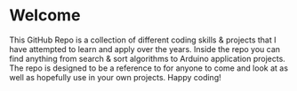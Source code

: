# Welcome
This GitHub Repo is a collection of different coding skills & projects that I have attempted to learn and apply over the years. 
Inside the repo you can find anything from search & sort algorithms to Arduino application projects. The repo is designed to be 
a reference to for anyone to come and look at as well as hopefully use in your own projects. Happy coding!


